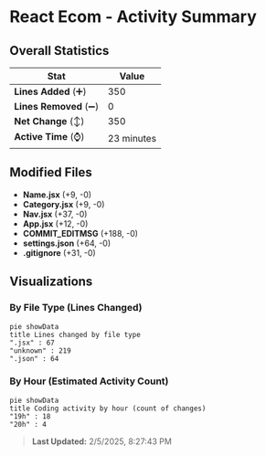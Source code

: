 # React Ecom - Activity Summary 

## Overall Statistics

| Stat                   | Value                                                             |
| ---------------------- | ----------------------------------------------------------------- |
| **Lines Added** (➕)   | 350                                          |
| **Lines Removed** (➖) | 0                                        |
| **Net Change** (↕)    | 350                |
| **Active Time** (⌚)   | 23 minutes |


## Modified Files
- **Name.jsx** (+9, -0)
- **Category.jsx** (+9, -0)
- **Nav.jsx** (+37, -0)
- **App.jsx** (+12, -0)
- **COMMIT_EDITMSG** (+188, -0)
- **settings.json** (+64, -0)
- **.gitignore** (+31, -0)

## Visualizations

### By File Type (Lines Changed)

```mermaid
pie showData
title Lines changed by file type
".jsx" : 67
"unknown" : 219
".json" : 64
```

### By Hour (Estimated Activity Count)

```mermaid
pie showData
title Coding activity by hour (count of changes)
"19h" : 18
"20h" : 4
```


> **Last Updated:** 2/5/2025, 8:27:43 PM